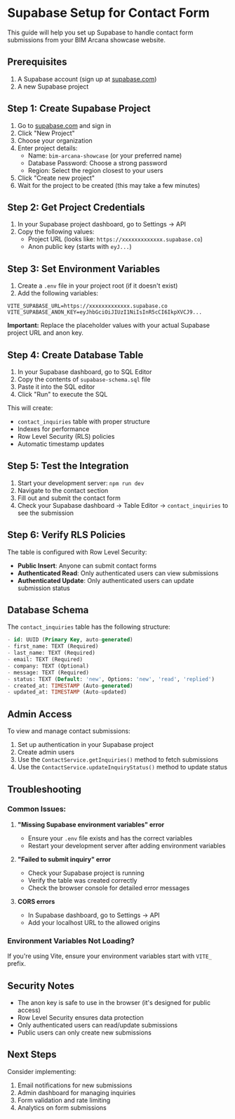 # Supabase Setup for Contact Form

This guide will help you set up Supabase to handle contact form submissions from your BIM Arcana showcase website.

## Prerequisites

1. A Supabase account (sign up at [supabase.com](https://supabase.com))
2. A new Supabase project

## Step 1: Create Supabase Project

1. Go to [supabase.com](https://supabase.com) and sign in
2. Click "New Project"
3. Choose your organization
4. Enter project details:
   - Name: `bim-arcana-showcase` (or your preferred name)
   - Database Password: Choose a strong password
   - Region: Select the region closest to your users
5. Click "Create new project"
6. Wait for the project to be created (this may take a few minutes)

## Step 2: Get Project Credentials

1. In your Supabase project dashboard, go to Settings → API
2. Copy the following values:
   - Project URL (looks like: `https://xxxxxxxxxxxxx.supabase.co`)
   - Anon public key (starts with `eyJ...`)

## Step 3: Set Environment Variables

1. Create a `.env` file in your project root (if it doesn't exist)
2. Add the following variables:

```env
VITE_SUPABASE_URL=https://xxxxxxxxxxxxx.supabase.co
VITE_SUPABASE_ANON_KEY=eyJhbGciOiJIUzI1NiIsInR5cCI6IkpXVCJ9...
```

**Important:** Replace the placeholder values with your actual Supabase project URL and anon key.

## Step 4: Create Database Table

1. In your Supabase dashboard, go to SQL Editor
2. Copy the contents of `supabase-schema.sql` file
3. Paste it into the SQL editor
4. Click "Run" to execute the SQL

This will create:
- `contact_inquiries` table with proper structure
- Indexes for performance
- Row Level Security (RLS) policies
- Automatic timestamp updates

## Step 5: Test the Integration

1. Start your development server: `npm run dev`
2. Navigate to the contact section
3. Fill out and submit the contact form
4. Check your Supabase dashboard → Table Editor → `contact_inquiries` to see the submission

## Step 6: Verify RLS Policies

The table is configured with Row Level Security:
- **Public Insert**: Anyone can submit contact forms
- **Authenticated Read**: Only authenticated users can view submissions
- **Authenticated Update**: Only authenticated users can update submission status

## Database Schema

The `contact_inquiries` table has the following structure:

```sql
- id: UUID (Primary Key, auto-generated)
- first_name: TEXT (Required)
- last_name: TEXT (Required)
- email: TEXT (Required)
- company: TEXT (Optional)
- message: TEXT (Required)
- status: TEXT (Default: 'new', Options: 'new', 'read', 'replied')
- created_at: TIMESTAMP (Auto-generated)
- updated_at: TIMESTAMP (Auto-updated)
```

## Admin Access

To view and manage contact submissions:
1. Set up authentication in your Supabase project
2. Create admin users
3. Use the `ContactService.getInquiries()` method to fetch submissions
4. Use the `ContactService.updateInquiryStatus()` method to update status

## Troubleshooting

### Common Issues:

1. **"Missing Supabase environment variables" error**
   - Ensure your `.env` file exists and has the correct variables
   - Restart your development server after adding environment variables

2. **"Failed to submit inquiry" error**
   - Check your Supabase project is running
   - Verify the table was created correctly
   - Check the browser console for detailed error messages

3. **CORS errors**
   - In Supabase dashboard, go to Settings → API
   - Add your localhost URL to the allowed origins

### Environment Variables Not Loading?

If you're using Vite, ensure your environment variables start with `VITE_` prefix.

## Security Notes

- The anon key is safe to use in the browser (it's designed for public access)
- Row Level Security ensures data protection
- Only authenticated users can read/update submissions
- Public users can only create new submissions

## Next Steps

Consider implementing:
1. Email notifications for new submissions
2. Admin dashboard for managing inquiries
3. Form validation and rate limiting
4. Analytics on form submissions 